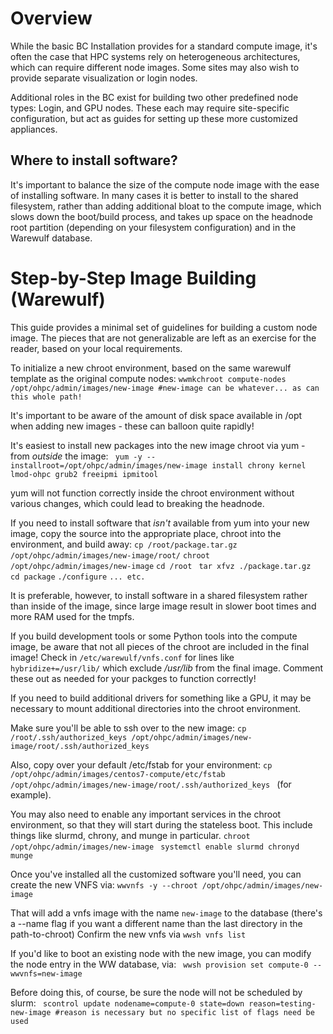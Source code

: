 Overview
========

While the basic BC Installation provides for a standard compute image, it's often the case
that HPC systems rely on heterogeneous architectures, which can require different node images. Some
sites may also wish to provide separate visualization or login nodes.

Additional roles in the BC exist for building two other predefined node types: Login, and GPU nodes. 
These each may require site-specific configuration, but act as guides for setting up these more customized 
appliances.

## Where to install software?
It's important to balance the size of the compute node
image with the ease of installing software. In many cases
it is better to install to the shared filesystem, rather than
adding additional bloat to the compute image, which slows down
the boot/build process, and takes up space on the headnode
root partition (depending on your filesystem configuration) and
in the Warewulf database.

Step-by-Step Image Building (Warewulf)
======================================

This guide provides a minimal set of guidelines for building a custom node image. 
The pieces that are not generalizable are left as an exercise for the reader, based on your 
local requirements.

To initialize a new chroot environment, based on the same warewulf template as the original compute nodes:
```wwmkchroot compute-nodes /opt/ohpc/admin/images/new-image #new-image can be whatever... as can this whole path!```

It's important to be aware of the amount of disk space available in /opt when adding new images - these
can balloon quite rapidly! 

It's easiest to install new packages into the new image chroot via yum - from *outside* the image:
``` yum -y --installroot=/opt/ohpc/admin/images/new-image install chrony kernel lmod-ohpc grub2 freeipmi ipmitool```

yum will not function correctly inside the chroot environment without various changes, which could lead to breaking 
the headnode.

If you need to install software that *isn't* available from yum into your new image, copy the source into the appropriate
place, chroot into the environment, and build away:
```cp /root/package.tar.gz /opt/ohpc/admin/images/new-image/root/```
```chroot /opt/ohpc/admin/images/new-image```
```cd /root ```
```tar xfvz ./package.tar.gz ```
```cd package```
```./configure```
``` ... etc. ```

It is preferable, however, to install software in a shared filesystem rather than inside of the image, 
since large image result in slower boot times and more RAM used for the tmpfs.

If you build development tools or some Python tools into the compute image, be aware that not all pieces of the chroot
are included in the final image! Check in 
```/etc/warewulf/vnfs.conf``` 
for lines like
```hybridize+=/usr/lib/```
which exclude */usr/lib* from the final image. Comment these out as needed for your packges to function correctly!

If you need to build additional drivers for something like a GPU, it may be necessary to mount additional
directories into the chroot environment.

Make sure you'll be able to ssh over to the new image:
``` cp /root/.ssh/authorized_keys /opt/ohpc/admin/images/new-image/root/.ssh/authorized_keys ```

Also, copy over your default /etc/fstab for your environment:
```cp /opt/ohpc/admin/images/centos7-compute/etc/fstab /opt/ohpc/admin/images/new-image/root/.ssh/authorized_keys ```
(for example).

You may also need to enable any important services in the chroot environment, so that they will start during
the stateless boot. This include things like slurmd, chrony, and munge in particular.
```chroot /opt/ohpc/admin/images/new-image ```
```systemctl enable slurmd chronyd munge```

Once you've installed all the customized software you'll need, you can create the new VNFS via:
``` wwvnfs -y --chroot /opt/ohpc/admin/images/new-image ```

That will add a vnfs image with the name `new-image` to the database (there's a --name flag if you want a different name than the last directory in the path-to-chroot)
Confirm the new vnfs via `wwsh vnfs list`

If you'd like to boot an existing node with the new image, you can modify the node entry in the WW database, via:
``` wwsh provision set compute-0 --wwvnfs=new-image```

Before doing this, of course, be sure the node will not be scheduled by slurm:
``` scontrol update nodename=compute-0 state=down reason=testing-new-image #reason is necessary but no specific list of flags need be used```

